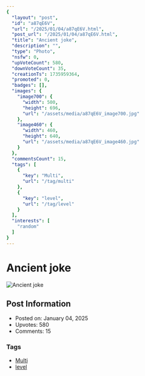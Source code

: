 ```yaml
---
{
  "layout": "post",
  "id": "a87qE6V",
  "url": "/2025/01/04/a87qE6V.html",
  "post_url": "/2025/01/04/a87qE6V.html",
  "title": "Ancient joke",
  "description": "",
  "type": "Photo",
  "nsfw": 0,
  "upVoteCount": 580,
  "downVoteCount": 35,
  "creationTs": 1735959364,
  "promoted": 0,
  "badges": [],
  "images": {
    "image700": {
      "width": 500,
      "height": 696,
      "url": "/assets/media/a87qE6V_image700.jpg"
    },
    "image460": {
      "width": 460,
      "height": 640,
      "url": "/assets/media/a87qE6V_image460.jpg"
    }
  },
  "commentsCount": 15,
  "tags": [
    {
      "key": "Multi",
      "url": "/tag/multi"
    },
    {
      "key": "level",
      "url": "/tag/level"
    }
  ],
  "interests": [
    "random"
  ]
}
---
```


# Ancient joke

![Ancient joke](/assets/media/a87qE6V_image700.jpg)

## Post Information

- Posted on: January 04, 2025
- Upvotes: 580
- Comments: 15

### Tags

- [Multi](/tag/Multi)
- [level](/tag/level)
